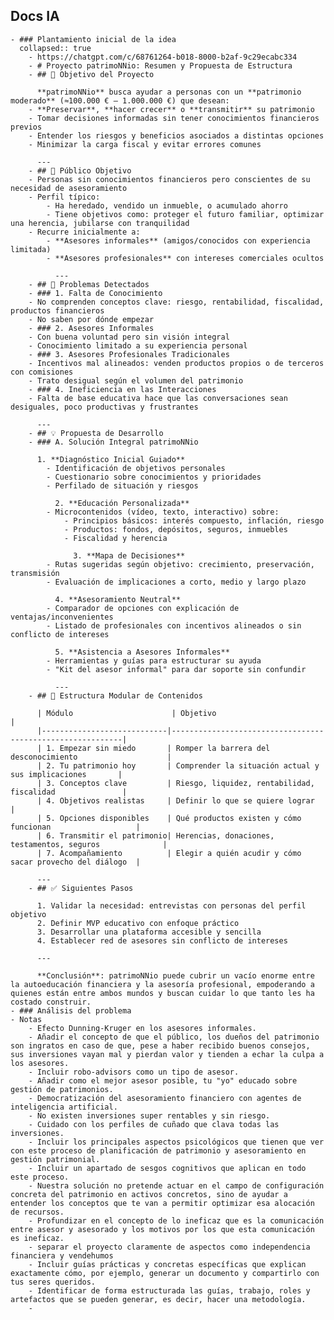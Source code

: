 ## Docs IA
	- ### Plantamiento inicial de la idea
	  collapsed:: true
		- https://chatgpt.com/c/68761264-b018-8000-b2af-9c29ecabc334
		- # Proyecto patrimoNNio: Resumen y Propuesta de Estructura
		- ## 🎯 Objetivo del Proyecto
		  
		  **patrimoNNio** busca ayudar a personas con un **patrimonio moderado** (≈100.000 € – 1.000.000 €) que desean:
		- **Preservar**, **hacer crecer** o **transmitir** su patrimonio
		- Tomar decisiones informadas sin tener conocimientos financieros previos
		- Entender los riesgos y beneficios asociados a distintas opciones
		- Minimizar la carga fiscal y evitar errores comunes
		  
		  ---
		- ## 👥 Público Objetivo
		- Personas sin conocimientos financieros pero conscientes de su necesidad de asesoramiento
		- Perfil típico:
			- Ha heredado, vendido un inmueble, o acumulado ahorro
			- Tiene objetivos como: proteger el futuro familiar, optimizar una herencia, jubilarse con tranquilidad
		- Recurre inicialmente a:
			- **Asesores informales** (amigos/conocidos con experiencia limitada)
			- **Asesores profesionales** con intereses comerciales ocultos
			  
			  ---
		- ## 🧩 Problemas Detectados
		- ### 1. Falta de Conocimiento
		- No comprenden conceptos clave: riesgo, rentabilidad, fiscalidad, productos financieros
		- No saben por dónde empezar
		- ### 2. Asesores Informales
		- Con buena voluntad pero sin visión integral
		- Conocimiento limitado a su experiencia personal
		- ### 3. Asesores Profesionales Tradicionales
		- Incentivos mal alineados: venden productos propios o de terceros con comisiones
		- Trato desigual según el volumen del patrimonio
		- ### 4. Ineficiencia en las Interacciones
		- Falta de base educativa hace que las conversaciones sean desiguales, poco productivas y frustrantes
		  
		  ---
		- ## 💡 Propuesta de Desarrollo
		- ### A. Solución Integral patrimoNNio
		  
		  1. **Diagnóstico Inicial Guiado**
			- Identificación de objetivos personales
			- Cuestionario sobre conocimientos y prioridades
			- Perfilado de situación y riesgos
			  
			  2. **Educación Personalizada**
			- Microcontenidos (vídeo, texto, interactivo) sobre:
				- Principios básicos: interés compuesto, inflación, riesgo
				- Productos: fondos, depósitos, seguros, inmuebles
				- Fiscalidad y herencia
				  
				  3. **Mapa de Decisiones**
			- Rutas sugeridas según objetivo: crecimiento, preservación, transmisión
			- Evaluación de implicaciones a corto, medio y largo plazo
			  
			  4. **Asesoramiento Neutral**
			- Comparador de opciones con explicación de ventajas/inconvenientes
			- Listado de profesionales con incentivos alineados o sin conflicto de intereses
			  
			  5. **Asistencia a Asesores Informales**
			- Herramientas y guías para estructurar su ayuda
			- "Kit del asesor informal" para dar soporte sin confundir
			  
			  ---
		- ## 🧱 Estructura Modular de Contenidos
		  
		  | Módulo                      | Objetivo                                                  |
		  |----------------------------|-----------------------------------------------------------|
		  | 1. Empezar sin miedo       | Romper la barrera del desconocimiento                    |
		  | 2. Tu patrimonio hoy       | Comprender la situación actual y sus implicaciones       |
		  | 3. Conceptos clave         | Riesgo, liquidez, rentabilidad, fiscalidad               |
		  | 4. Objetivos realistas     | Definir lo que se quiere lograr                          |
		  | 5. Opciones disponibles    | Qué productos existen y cómo funcionan                   |
		  | 6. Transmitir el patrimonio| Herencias, donaciones, testamentos, seguros              |
		  | 7. Acompañamiento          | Elegir a quién acudir y cómo sacar provecho del diálogo  |
		  
		  ---
		- ## ✅ Siguientes Pasos
		  
		  1. Validar la necesidad: entrevistas con personas del perfil objetivo
		  2. Definir MVP educativo con enfoque práctico
		  3. Desarrollar una plataforma accesible y sencilla
		  4. Establecer red de asesores sin conflicto de intereses
		  
		  ---
		  
		  **Conclusión**: patrimoNNio puede cubrir un vacío enorme entre la autoeducación financiera y la asesoría profesional, empoderando a quienes están entre ambos mundos y buscan cuidar lo que tanto les ha costado construir.
	- ### Análisis del problema
	- Notas
		- Efecto Dunning-Kruger en los asesores informales.
		- Añadir el concepto de que el público, los dueños del patrimonio son ingratos en caso de que, pese a haber recibido buenos consejos, sus inversiones vayan mal y pierdan valor y tienden a echar la culpa a los asesores.
		- Incluir robo-advisors como un tipo de asesor.
		- Añadir como el mejor asesor posible, tu "yo" educado sobre gestión de patrimonios.
		- Democratización del asesoramiento financiero con agentes de inteligencia artificial.
		- No existen inversiones super rentables y sin riesgo.
		- Cuidado con los perfiles de cuñado que clava todas las inversiones.
		- Incluir los principales aspectos psicológicos que tienen que ver con este proceso de planificación de patrimonio y asesoramiento en gestión patrimonial.
		- Incluir un apartado de sesgos cognitivos que aplican en todo este proceso.
		- Nuestra solución no pretende actuar en el campo de configuración concreta del patrimonio en activos concretos, sino de ayudar a entender los conceptos que te van a permitir optimizar esa alocación de recursos.
		- Profundizar en el concepto de lo ineficaz que es la comunicación entre asesor y asesorado y los motivos por los que esta comunicación es ineficaz.
		- separar el proyecto claramente de aspectos como independencia financiera y vendehumos
		- Incluir guías prácticas y concretas específicas que explican exactamente cómo, por ejemplo, generar un documento y compartirlo con tus seres queridos.
		- Identificar de forma estructurada las guías, trabajo, roles y artefactos que se pueden generar, es decir, hacer una metodología.
		-